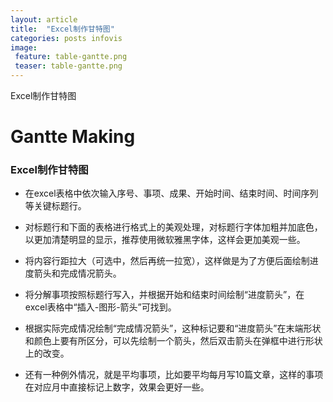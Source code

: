 ```yaml
---
layout: article
title:  "Excel制作甘特图"
categories: posts infovis
image: 
 feature: table-gantte.png
 teaser: table-gantte.png
---
```

Excel制作甘特图


# Gantte Making

### Excel制作甘特图

- 在excel表格中依次输入序号、事项、成果、开始时间、结束时间、时间序列等关键标题行。



- 对标题行和下面的表格进行格式上的美观处理，对标题行字体加粗并加底色，以更加清楚明显的显示，推荐使用微软雅黑字体，这样会更加美观一些。




- 将内容行距拉大（可选中，然后再统一拉宽），这样做是为了方便后面绘制进度箭头和完成情况箭头。




- 将分解事项按照标题行写入，并根据开始和结束时间绘制“进度箭头”，在excel表格中“插入-图形-箭头”可找到。




- 根据实际完成情况绘制“完成情况箭头”，这种标记要和“进度箭头”在末端形状和颜色上要有所区分，可以先绘制一个箭头，然后双击箭头在弹框中进行形状上的改变。




- 还有一种例外情况，就是平均事项，比如要平均每月写10篇文章，这样的事项在对应月中直接标记上数字，效果会更好一些。